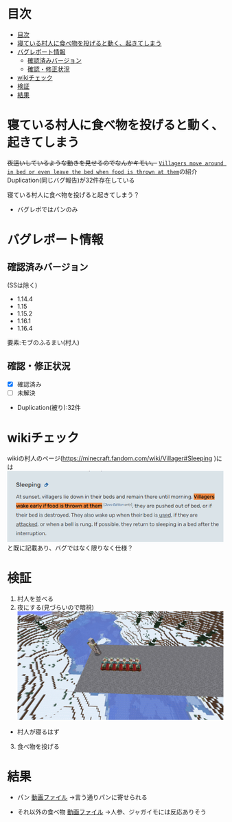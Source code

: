 # 目次
- [目次](#目次)
- [寝ている村人に食べ物を投げると動く、起きてしまう](#寝ている村人に食べ物を投げると動く起きてしまう)
- [バグレポート情報](#バグレポート情報)
    - [確認済みバージョン](#確認済みバージョン)
    - [確認・修正状況](#確認修正状況)
- [wikiチェック](#wikiチェック)
- [検証](#検証)
- [結果](#結果)

# 寝ている村人に食べ物を投げると動く、起きてしまう

~~夜這いしているような動きを見せるのでなんかキモい。~~
[``Villagers move around in bed or even leave the bed when food is thrown at them``](https://bugs.mojang.com/browse/MC-157464)の紹介
Duplication(同じバグ報告)が32件存在している

寝ている村人に食べ物を投げると起きてしまう？
-   バグレポではパンのみ

# バグレポート情報
## 確認済みバージョン
(SSは除く)

-   1.14.4
-   1.15
-   1.15.2
-   1.16.1
-   1.16.4

要素:モブのふるまい(村人)


## 確認・修正状況
-   [x] 確認済み
-   [ ] 未解決

-   Duplication(被り):32件

# wikiチェック
wikiの村人のページ(https://minecraft.fandom.com/wiki/Villager#Sleeping )には
![](2023-07-19-13-01-23.png) <br />
と既に記載あり、バグではなく限りなく仕様？

# 検証
1.  村人を並べる
2.  夜にする(見づらいので暗視)
![](2023-07-19_12.36.12.png)
-   村人が寝るはず
3.  食べ物を投げる  

# 結果

-   パン
[動画ファイル](2023-07-19_12-46-54.mp4)
→言う通りパンに寄せられる

-   それ以外の食べ物
[動画ファイル](2023-07-19_12-46-03.mp4)
→人参、ジャガイモには反応ありそう




